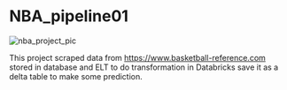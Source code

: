 # NBA_pipeline01

![nba_project_pic](https://user-images.githubusercontent.com/105791967/219845142-339ded9c-fd49-4cfe-a0e9-7247c0d00499.jpg)

This project scraped data from https://www.basketball-reference.com stored in database and ELT to do transformation in Databricks save it as a delta table to make some prediction.
